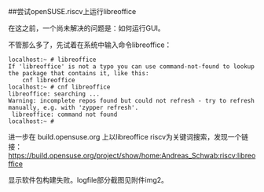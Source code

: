 ##尝试openSUSE.riscv上运行libreoffice

在这之前，一个尚未解决的问题是：如何运行GUI。

不管那么多了，先试着在系统中输入命令libreoffice：

```
localhost:~ # libreoffice
If 'libreoffice' is not a typo you can use command-not-found to lookup the package that contains it, like this:
    cnf libreoffice
localhost:~ # cnf libreoffice
libreoffice: searching ... 
Warning: incomplete repos found but could not refresh - try to refresh manually, e.g. with 'zypper refresh'.
 libreoffice: command not found                            
localhost:~ # 
```

进一步在 build.opensuse.org 上以libreoffice riscv为关键词搜索，发现一个链接：
https://build.opensuse.org/project/show/home:Andreas_Schwab:riscv:libreoffice

显示软件包构建失败。logfile部分截图见附件img2。
